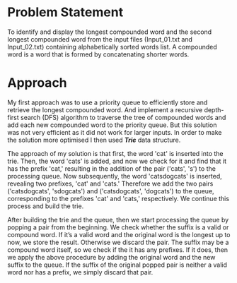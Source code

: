 # Problem Statement
To identify and display the longest compounded word and the second longest compounded word from the input files (Input_01.txt and Input_02.txt) containing alphabetically sorted words list. A compounded word is a word that is formed by concatenating shorter words.
# Approach
My first approach was to use a priority queue to efficiently store and retrieve the longest compounded word. And implement a recursive depth-first search (DFS) algorithm to traverse the tree of compounded words and add each new compounded word to the priority queue. But this solution was not very efficient as it did not work for larger inputs. In order to make the solution more optimised I then used ***Trie*** data structure.


The approach of my solution is that first, the word 'cat' is inserted into the trie. Then, the word 'cats' is added, and now we check for it and find that it has the prefix 'cat,' resulting in the addition of the pair ('cats', 's') to the processing queue. Now subsequently, the word 'catsdogcats' is inserted, revealing two prefixes, 'cat' and 'cats.' Therefore we add the two pairs ('catsdogcats', 'sdogcats') and ('catsdogcats', 'dogcats') to the queue, corresponding to the prefixes 'cat' and 'cats,' respectively. We continue this process and build the trie.


After building the trie and the queue, then we start processing the queue by popping a pair from the beginning. We check whether the suffix is a valid or compound word. If it’s a valid word and the original word is the longest up to now, we store the result. Otherwise we discard the pair. The suffix may be a compound word itself, so we check if the it has any prefixes. If it does, then we apply the above procedure by adding the original word and the new suffix to the queue. If the suffix of the original popped pair is neither a valid word nor has a prefix, we simply discard that pair.
